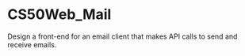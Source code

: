 # CS50Web_Mail
Design a front-end for an email client that makes API calls to send and receive emails.
